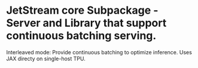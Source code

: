 # JetStream core Subpackage - Server and Library that support continuous batching serving.

Interleaved mode: Provide continuous batching to optimize inference. Uses JAX directy on single-host TPU.
